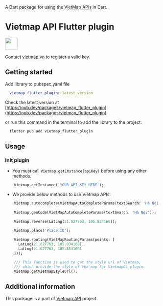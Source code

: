 
A Dart package for using the [VietMap APIs](https://maps.vietmap.vn/docs/map-api/overview/) in Dart.

# Vietmap API Flutter plugin

[<img src="https://bizweb.dktcdn.net/100/415/690/themes/804206/assets/logo.png?1689561872933" height="40"/> </p>](https://vietmap.vn/maps-api)

Contact [vietmap.vn](https://bit.ly/vietmap-api) to register a valid key.

## Getting started

Add library to pubspec.yaml file
```yaml
  vietmap_flutter_plugin: latest_version
```

Check the latest version at [https://pub.dev/packages/vietmap_flutter_plugin](https://pub.dev/packages/vietmap_flutter_plugin)
 
or run this command in the terminal to add the library to the project:
```bash
  flutter pub add vietmap_flutter_plugin
```

## Usage

### Init plugin
- You must call `Vietmap.getInstance(apiKey)` before using any other methods.
```dart
    Vietmap.getInstance('YOUR_API_KEY_HERE');
```
- We provide below methods to use Vietmap APIs:
```dart
    Vietmap.autocomplete(VietMapAutoCompleteParams(textSearch: 'Hà Nội'));
    
    Vietmap.geoCode(VietMapAutoCompleteParams(textSearch: 'Hà Nội'));
    
    Vietmap.reverse(LatLng(21.027763, 105.834160));
    
    Vietmap.place('Place ID');
    
    Vietmap.routing(VietMapRoutingParams(points: [
      LatLng(21.027763, 105.834160),
      LatLng(21.027763, 105.834160)
    ]));
    
    /// This function is used to get the style url of Vietmap,
    /// which provide the style of the map for VietmapGL plugin.
    Vietmap.getVietmapStyleUrl();
```


## Additional information
This package is a part of [Vietmap API](https://vietmap.vn/maps-api) project.

